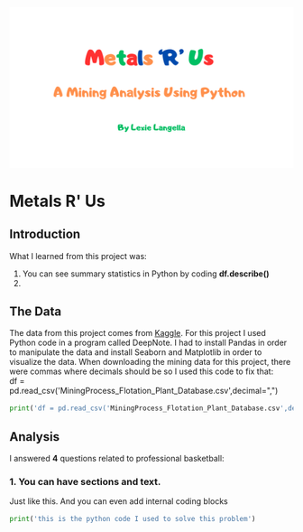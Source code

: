 <img src="images/Metals_R_Us_Title.png?raw=true"/>

# Metals R' Us

## Introduction


What I learned from this project was:
  1. You can see summary statistics in Python by coding **df.describe()**
  2. 


## The Data
The data from this project comes from <a href="https://www.kaggle.com/datasets/edumagalhaes/quality-prediction-in-a-mining-process">Kaggle</a>.
For this project I used Python code in a program called DeepNote. I had to install Pandas in order to manipulate the data and install Seaborn and Matplotlib in order to visualize the data.
When downloading the mining data for this project, there were commas where decimals should be so I used this code to fix that: <br>
df = pd.read_csv('MiningProcess_Flotation_Plant_Database.csv',decimal=",")
```python
print('df = pd.read_csv('MiningProcess_Flotation_Plant_Database.csv',decimal=",")')
```

## Analysis

I answered **4** questions related to professional basketball:

### 1. You can have sections and text.

Just like this. And you can even add internal coding blocks

```python
print('this is the python code I used to solve this problem')
```

